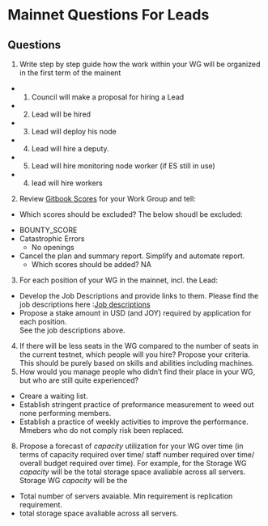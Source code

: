 # Mainnet Questions For Leads

## Questions 

1. Write step by step guide how the work within your WG will be organized in the first term of the mainent 
 -  1. Council will make a proposal for hiring a Lead
 -  2. Lead will be hired
 -  3. Lead will deploy his node
 -  4. Lead will hire a deputy.
 -  5. Lead will hire monitoring node worker (if ES still in use)
 -  4. lead will hire workers
2. Review [Gitbook Scores](https://joystream.gitbook.io/testnet-workspace/testnet/council-period-scoring/general-working-group-score) for your Work Group and tell: 
- Which scores should be excluded? 
  The below shoudl be excluded:
* BOUNTY_SCORE
* Catastrophic Errors
  - No openings
* Cancel the plan and summary report. Simplify and automate report. 
  - Which scores should be added? 
NA
3. For each position of your WG in the mainnet, incl. the Lead: 
- Develop the Job Descriptions and provide links to them.
Please find the job descriptions here :[Job descriptions](https://github.com/yasiryagi/community-repo/tree/master/working-groups/storage-group/leader/opening)
- Propose a stake amount in USD (and JOY) required by application for each position.  
See the job descriptions above.
4. If there will be less seats in the WG compared to the number of seats in the current testnet, which people will you hire? Propose your criteria.
This should be purely based on skills and abilities including machines. 
6. How would you manage people who didn’t find their place in your WG, but who are still quite experienced? 
- Creare a waiting list.
- Establish stringent practice of preformance measurement to weed out none performing members.  
- Establish a practice of weekly activities to improve the performance. Mmebers who do not comply risk been replaced. 
8. Propose a forecast of _capacity_ utilization for your WG over time (in terms of capacity required over time/ staff number required over time/ overall budget required over time). For example, for the Storage WG _capacity_ will be the total storage space avaliable across all servers. 
Storage WG _capacity_ will be the 
- Total number of servers avaiable. Min requirement is replication requirement. 
- total storage space avaliable across all servers. 

